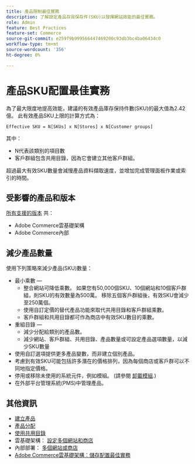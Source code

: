 ```yaml
---
title: 產品限制最佳實務
description: 了解設定產品存貨保存件(SKU)以發揮網站效能的最佳實務。
role: Admin
feature: Best Practices
feature-set: Commerce
source-git-commit: e259f9b999566447469200c93db3bc4ba06434c0
workflow-type: tm+mt
source-wordcount: '356'
ht-degree: 0%

---
```



# 產品SKU配置最佳實務

為了最大限度地提高效能，建議的有效產品庫存保持件數(SKU)的最大值為2.42億。 此有效產品SKU上限的計算方式為：

```text
Effective SKU = N[SKUs] x N[Stores] x N[Customer groups]
```

其中：

- N代表該類別的項目數
- 客戶群組包含共用目錄，因為它會建立其他客戶群組。

超過最大有效SKU數量會減慢產品資料擷取速度，並增加完成管理面板作業或索引的時間。

## 受影響的產品和版本

[所有支援的版本](../../../release/versions.md) 共：

- Adobe Commerce雲基礎架構
- Adobe Commerce內部

## 減少產品數量

使用下列策略來減少產品(SKU)數量：

- 最小乘數 — 
   - 整合網站可降低乘數。 如果您有50,000個SKU、10個網站和10個客戶群組，則SKU的有效數量為500萬。 移除五個客戶群組後，有效SKU會減少至250萬個。
   - 使用自訂定價的替代產品功能來取代共用目錄和客戶群組乘數。
   - 客戶群組和共用目錄都可作為商店中有效SKU數目的乘數。
- 重組目錄 — 
   - 減少分配給類別的產品數。
   - 減少網站、客戶群組、共用目錄、產品數量或可設定產品選項數量，以減少SKU數量
- 使用自訂選項提供更多產品變數，而非建立個別產品。
- 考慮到有效SKU可能包括許多潛在的價格排列，因為每個商店或客戶群可以不同地指定價格。
- 停用或移除未使用的系統元件，例如模組。 (請參閱  [卸載模組](../../../installation/tutorials/uninstall-modules.md).)
- 在外部平台管理系統(PMS)中管理產品。

## 其他資訊

- [建立產品](https://experienceleague.adobe.com/docs/commerce-admin/catalog/products/product-create.html)
- [產品分配](https://experienceleague.adobe.com/docs/commerce-admin/catalog/categories/products-in-category/categories-product-assignments.html)
- [使用共用目錄](https://experienceleague.adobe.com/docs/commerce-admin/b2b/shared-catalogs/catalog-shared.html)
- 雲基礎架構： [設定多個網站和商店](https://devdocs.magento.com/cloud/project/project-multi-sites.html)
- 內部部署： [多個網站或商店](../../../configuration/multi-sites/ms-overview.md)
- [Adobe Commerce雲基礎架構：儲存配置最佳實務](https://devdocs.magento.com/cloud/configure/configure-best-practices.html)
